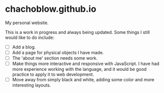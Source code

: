 # chachoblow.github.io
My personal website.

This is a work in progress and always being updated. Some things I still would like to do include:

- [ ] Add a blog.
- [ ] Add a page for physical objects I have made.
- [ ] The 'about me' section needs some work.
- [ ] Make things more interactive and responsive with JavaScript. I have had more experience working with the language, and it would be good practice to apply it to web development.
- [ ] Move away from simply black and white, adding some color and more interesting layouts.
